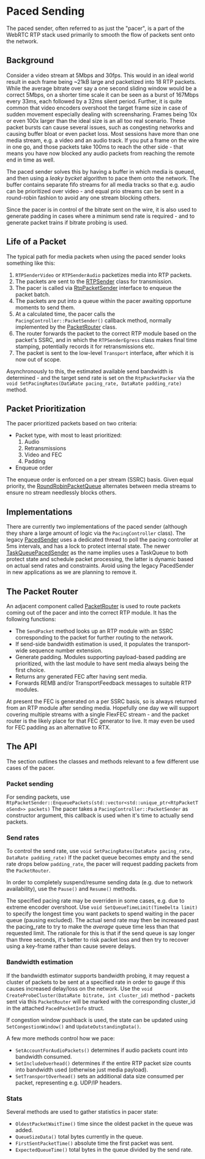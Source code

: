 
# Paced Sending

The paced sender, often referred to as just the "pacer", is a part of the WebRTC RTP stack used primarily to smooth the flow of packets sent onto the network.

## Background
Consider a video stream at 5Mbps and 30fps. This would in an ideal world result in each frame being ~21kB large and packetized into 18 RTP packets. While the average bitrate over say a one second sliding window would be a correct 5Mbps, on a shorter time scale it can be seen as a burst of 167Mbps every 33ms, each followed by a 32ms silent period.
Further, it is quite common that video encoders overshoot the target frame size in case of sudden movement especially dealing with screensharing. Frames being 10x or even 100x larger than the ideal size is an all too real scenario.
These packet bursts can cause several issues, such as congesting networks and causing buffer bloat or even packet loss.
Most sessions have more than one media stream, e.g. a video and an audio track. If you put a frame on the wire in one go, and those packets take 100ms to reach the other side - that means you have now blocked any audio packets from reaching the remote end in time as well.

The paced sender solves this by having a buffer in which media is queued, and then using a _leaky bycket_ algorithm to pace them onto the network. The buffer contains separate fifo streams for all media tracks so that e.g. audio can be prioritized over video - and equal prio streams can be sent in a round-robin fashion to avoid any one stream blocking others.

Since the pacer is in control of the bitrate sent on the wire, it is also used to generate padding in cases where a minimum send rate is required - and to generate packet trains if bitrate probing is used.

## Life of a Packet

The typical path for media packets when using the paced sender looks something like this:

1. `RTPSenderVideo` or `RTPSenderAudio` packetizes media into RTP packets.
2. The packets are sent to the [RTPSender] class for transmission.
3. The pacer is called via [RtpPacketSender] interface to enqueue the packet batch.
4. The packets are put into a queue within the pacer awaiting opportune moments to send them.
5. At a calculated time, the pacer calls the `PacingController::PacketSender()` callback method, normally implemented by the [PacketRouter] class.
6. The router forwards the packet to the correct RTP module based on the packet's SSRC, and in which the `RTPSenderEgress` class makes final time stamping, potentially records it for retransmissions etc.
7. The packet is sent to the low-level `Transport` interface, after which it is now out of scope.

Asynchronously to this, the estimated available send bandwidth is determined - and the target send rate is set on the `RtpPacketPacker` via the `void SetPacingRates(DataRate pacing_rate, DataRate padding_rate)` method.

## Packet Prioritization

The pacer prioritized packets based on two criteria:

* Packet type, with most to least prioritized:
    1. Audio
    2. Retransmissions
    3. Video and FEC
    4. Padding
* Enqueue order

The enqueue order is enforced on a per stream (SSRC) basis. Given equal priority, the [RoundRobinPacketQueue] alternates between media streams to ensure no stream needlessly blocks others.

## Implementations

There are currently two implementations of the paced sender (although they share a large amount of logic via the `PacingController` class). The legacy [PacedSender] uses a dedicated thread to poll the pacing controller at 5ms intervals, and has a lock to protect internal state. The newer [TaskQueuePacedSender] as the name implies uses a TaskQueue to both protect state and schedule packet processing, the latter is dynamic based on actual send rates and constraints.
Avoid using the legacy PacedSender in new applications as we are planning to remove it.

## The Packet Router

An adjacent component called [PacketRouter] is used to route packets coming out of the pacer and into the correct RTP module. It has the following functions:

* The `SendPacket` method looks up an RTP module with an SSRC corresponding to the packet for further routing to the network.
* If send-side bandwidth estimation is used, it populates the transport-wide sequence number extension.
* Generate padding. Modules supporting payload-based padding are prioritized, with the last module to have sent media always being the first choice.
* Returns any generated FEC after having sent media.
* Forwards REMB and/or TransportFeedback messages to suitable RTP modules.

At present the FEC is generated on a per SSRC basis, so is always returned from an RTP module after sending media. Hopefully one day we will support covering multiple streams with a single FlexFEC stream - and the packet router is the likely place for that FEC generator to live. It may even be used for FEC padding as an alternative to RTX.


## The API

The section outlines the classes and methods relevant to a few different use cases of the pacer.

### Packet sending

For sending packets, use `RtpPacketSender::EnqueuePackets(std::vector<std::unique_ptr<RtpPacketToSend>> packets)`
The pacer takes a `PacingController::PacketSender` as constructor argument, this callback is used when it's time to actually send packets.

### Send rates

To control the send rate, use `void SetPacingRates(DataRate pacing_rate, DataRate padding_rate)`
If the packet queue becomes empty and the send rate drops below `padding_rate`, the pacer will request padding packets from the `PacketRouter`.

In order to completely suspend/resume sending data (e.g. due to network availability), use the `Pause()` and `Resume()` methods.

The specified pacing rate may be overriden in some cases, e.g. due to extreme encoder overshoot. Use `void SetQueueTimeLimit(TimeDelta limit)` to specify the longest time you want packets to spend waiting in the pacer queue (pausing excluded). The actual send rate may then be increased past the pacing_rate to try to make the _average_ queue time less than that requested limit. The rationale for this is that if the send queue is say longer than three seconds, it's better to risk packet loss and then try to recover using a key-frame rather than cause severe delays.

### Bandwidth estimation

If the bandwidth estimator supports bandwidth probing, it may request a cluster of packets to be sent at a specified rate in order to gauge if this causes increased delay/loss on the network. Use the `void CreateProbeCluster(DataRate bitrate, int cluster_id)` method - packets sent via this `PacketRouter` will be marked with the corresponding cluster_id in the attached `PacedPacketInfo` struct.

If congestion window pushback is used, the state can be updated using `SetCongestionWindow()` and `UpdateOutstandingData()`.

A few more methods control how we pace:
* `SetAccountForAudioPackets()` determines if audio packets count into bandwidth consumed.
* `SetIncludeOverhead()` determines if the entire RTP packet size counts into bandwidth used (otherwise just media payload).
* `SetTransportOverhead()` sets an additional data size consumed per packet, representing e.g. UDP/IP headers.


### Stats

Several methods are used to gather statistics in pacer state:
 * `OldestPacketWaitTime()` time since the oldest packet in the queue was added.
 * `QueueSizeData()` total bytes currently in the queue.
 * `FirstSentPacketTime()` absolute time the first packet was sent.
 * `ExpectedQueueTime()` total bytes in the queue divided by the send rate.


<?% config.freshness.reviewed = '2021-04-12' %?>
<?% config.freshness.owner = 'sprang' %?>

[RTPSender]: ../../rtp_rtcp/source/rtp_sender.h
[RtpPacketSender]: ../../rtp_rtcp/include/rtp_packet_sender.h
[RtpPacketPacer]: ../rtp_packet_pacer.h
[PacketRouter]: ../packet_router.h
[PacedSender]: ../paced_sender.h
[TaskQueuePacedSender]: ../task_queue_paced_sender.h
[RoundRobinPacketQueue]: ../round_robin_packet_queue.h